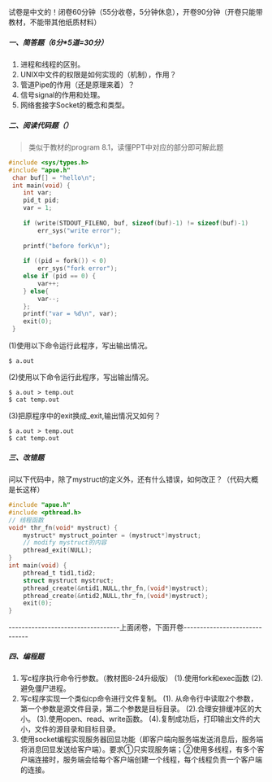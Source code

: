 试卷是中文的！闭卷60分钟（55分收卷，5分钟休息），开卷90分钟（开卷只能带教材，不能带其他纸质材料）

##### 一、简答题（6分*5道=30分）

1. 进程和线程的区别。
2. UNIX中文件的权限是如何实现的（机制），作用？
3. 管道Pipe的作用（还是原理来着）？
4. 信号signal的作用和处理。
5. 网络套接字Socket的概念和类型。

##### 二、阅读代码题（）

> 类似于教材的program 8.1，读懂PPT中对应的部分即可解此题

```c
#include <sys/types.h>
#include "apue.h"
 char buf[] = "hello\n";
 int main(void) {
 	int var; 
 	pid_t pid;
 	var = 1;
     
 	if (write(STDOUT_FILENO, buf, sizeof(buf)-1) != sizeof(buf)-1)
 		err_sys("write error");
     
 	printf("before fork\n"); 
     
 	if ((pid = fork()) < 0)  
		err_sys("fork error");
 	else if (pid == 0) {    
		var++;
 	} else{
    	var--;
 	};   
 	printf("var = %d\n", var);
 	exit(0);
 }

```

(1)使用以下命令运行此程序，写出输出情况。

```shell
$ a.out
```
(2)使用以下命令运行此程序，写出输出情况。

```shell
$ a.out > temp.out 
$ cat temp.out
```
(3)把原程序中的exit换成_exit,输出情况又如何？
```shell
$ a.out > temp.out 
$ cat temp.out
```

##### 三、改错题
问以下代码中，除了mystruct的定义外，还有什么错误，如何改正？（代码大概是长这样）
```c
#include "apue.h"
#include <pthread.h>
// 线程函数
void* thr_fn(void* mystruct) {
    mystruct* mystruct_pointer = (mystruct*)mystruct;
    // modify mystruct的内容
    pthread_exit(NULL);
}
int main(void) {
	pthread_t tid1,tid2;
 	struct mystruct mystruct; 
 	pthread_create(&ntid1,NULL,thr_fn,(void*)mystruct);
 	pthread_create(&ntid2,NULL,thr_fn,(void*)mystruct);
 	exit(0);
}

```

----------------------------------上面闭卷，下面开卷------------------------------

##### 四、编程题

1. 写c程序执行命令行参数。（教材图8-24升级版）
   (1).使用fork和exec函数
   (2).避免僵尸进程。
2. 写c程序实现一个类似cp命令进行文件复制。
   (1). 从命令行中读取2个参数，第一个参数是源文件目录，第二个参数是目标目录。
   (2).合理安排缓冲区的大小。
   (3).使用open、read、write函数。
   (4).复制成功后，打印输出文件的大小，文件的源目录和目标目录。
3. 使用socket编程实现服务器回显功能（即客户端向服务端发送消息后，服务端将消息回显发送给客户端）。要求①只实现服务端；②使用多线程，有多个客户端连接时，服务端会给每个客户端创建一个线程，每个线程负责一个客户端的连接。